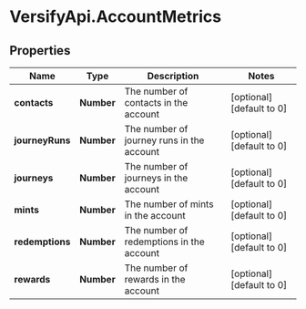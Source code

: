 # VersifyApi.AccountMetrics

## Properties

Name | Type | Description | Notes
------------ | ------------- | ------------- | -------------
**contacts** | **Number** | The number of contacts in the account | [optional] [default to 0]
**journeyRuns** | **Number** | The number of journey runs in the account | [optional] [default to 0]
**journeys** | **Number** | The number of journeys in the account | [optional] [default to 0]
**mints** | **Number** | The number of mints in the account | [optional] [default to 0]
**redemptions** | **Number** | The number of redemptions in the account | [optional] [default to 0]
**rewards** | **Number** | The number of rewards in the account | [optional] [default to 0]


